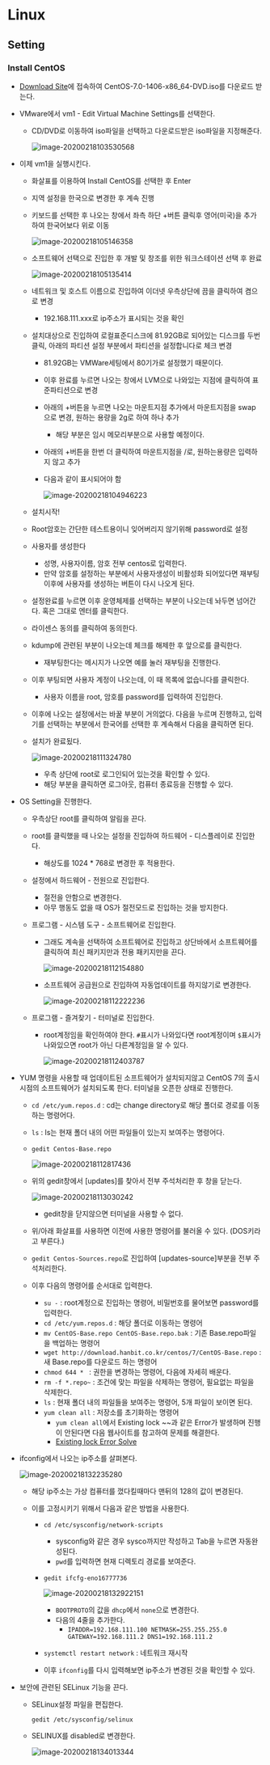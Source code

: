 # Linux

## Setting

### Install CentOS

* [Download Site](http://archive.kernel.org/centos-vault/7.0.1406/isos/x86_64/)에 접속하여 CentOS-7.0-1406-x86_64-DVD.iso를 다운로드 받는다.

* VMware에서 vm1 - Edit Virtual Machine Settings를 선택한다.

  * CD/DVD로 이동하여 iso파일을 선택하고 다운로드받은 iso파일을 지정해준다.

    ![image-20200218103530568](image/image-20200218103530568.png)

* 이제 vm1을 실행시킨다.

  * 화살표를 이용하여 Install CentOS를 선택한 후 Enter

  * 지역 설정을 한국으로 변경한 후 계속 진행

  * 키보드를 선택한 후 나오는 창에서 좌측 하단 +버튼 클릭후 영어(미국)을 추가하여 한국어보다 위로 이동

    ![image-20200218105146358](image/image-20200218105146358.png)

  * 소프트웨어 선택으로 진입한 후 개발 및 창조를 위한 워크스테이션 선택 후 완료

    ![image-20200218105135414](image/image-20200218105135414.png)

  * 네트워크 및 호스트 이름으로 진입하여 이더넷 우측상단에 끔을 클릭하여 켬으로 변경

    * 192.168.111.xxx로 ip주소가 표시되는 것을 확인

  * 설치대상으로 진입하여 로컬표준디스크에 81.92GB로 되어있는 디스크를 두번 클릭, 아래의 파티션 설정 부분에서 파티션을 설정합니다로 체크 변경

    * 81.92GB는 VMWare세팅에서 80기가로 설정했기 때문이다.

    * 이후 완료를 누르면 나오는 창에서 LVM으로 나와있는 지점에 클릭하여 표준파티션으로 변경

    * 아래의 +버튼을 누르면 나오는 마운트지점 추가에서 마운트지점을 swap으로 변경, 원하는 용량을 2g로 하여 하나 추가

      * 해당 부분은 임시 메모리부분으로 사용할 예정이다.

    * 아래의 +버튼을 한번 더 클릭하여 마운트지점을 /로, 원하는용량은 입력하지 않고 추가

    * 다음과 같이 표시되어야 함

      ![image-20200218104946223](image/image-20200218104946223.png)

  * 설치시작!

  * Root암호는 간단한 테스트용이니 잊어버리지 않기위해 password로 설정

  * 사용자를 생성한다
  
    * 성명, 사용자이름, 암호 전부 centos로 입력한다.
    * 만약 암호를 설정하는 부분에서 사용자생성이 비활성화 되어있다면 재부팅 이후에 사용자를 생성하는 버튼이 다시 나오게 된다.
  
  * 설정완료를 누르면 이후 운영체제를 선택하는 부분이 나오는데 놔두면 넘어간다. 혹은 그대로 엔터를 클릭한다.
  
  * 라이센스 동의를 클릭하여 동의한다.
  
  * kdump에 관련된 부분이 나오는데 체크를 해제한 후 앞으로를 클릭한다.
  
    * 재부팅한다는 메시지가 나오면 예를 눌러 재부팅을 진행한다.
  
  * 이후 부팅되면 사용자 계정이 나오는데, 이 때 목록에 없습니다를 클릭한다.
  
    * 사용자 이름을 root, 암호를 password를 입력하여 진입한다.
  
  * 이후에 나오는 설정에서는 바꿀 부분이 거의없다. 다음을 누르며 진행하고, 입력기를 선택하는 부분에서 한국어를 선택한 후 계속해서 다음을 클릭하면 된다.
  
  * 설치가 완료됬다.
  
    ![image-20200218111324780](image/image-20200218111324780.png)
  
    * 우측 상단에 root로 로그인되어 있는것을 확인할 수 있다.
    * 해당 부분을 클릭하면 로그아웃, 컴퓨터 종료등을 진행할 수 있다.
  
* OS Setting을 진행한다.

  * 우측상단 root를 클릭하여 알림을 끈다.

  * root를 클릭했을 때 나오는 설정을 진입하여 하드웨어 - 디스플레이로 진입한다.

    * 해상도를 1024 * 768로 변경한 후 적용한다.

  * 설정에서 하드웨어 - 전원으로 진입한다.

    * 절전을 안함으로 변경한다.
    * 아무 행동도 없을 때 OS가 절전모드로 진입하는 것을 방지한다.

  * 프로그램 - 시스템 도구 - 소프트웨어로 진입한다.

    * 그래도 계속을 선택하여 소프트웨어로 진입하고 상단바에서 소프트웨어를 클릭하여 최신 패키지만과 전용 패키지만을 끈다.

      ![image-20200218112154880](image/image-20200218112154880.png)

    * 소프트웨어 공급원으로 진입하여 자동업데이트를 하지않기로 변경한다.

      ![image-20200218112222236](image/image-20200218112222236.png)

  * 프로그램 - 즐겨찾기 - 터미널로 진입한다.

    * root계정임을 확인하여야 한다. `#`표시가 나와있다면 root계정이며 `$`표시가 나와있으면 root가 아닌 다른계정임을 알 수 있다.

      ![image-20200218112403787](image/image-20200218112403787.png)

* YUM 명령을 사용할 때 업데이트된 소프트웨어가 설치되지않고 CentOS 7의 출시시점의 소프트웨어가 설치되도록 한다. 터미널을 오픈한 상태로 진행한다.

  * `cd /etc/yum.repos.d` : cd는 change directory로 해당 폴더로 경로를 이동하는 명령어다.

  * `ls` : ls는 현재 폴더 내의 어떤 파일들이 있는지 보여주는 명령어다.

  * `gedit Centos-Base.repo`

    ![image-20200218112817436](image/image-20200218112817436.png)

  * 위의 gedit창에서 [updates]를 찾아서 전부 주석처리한 후 창을 닫는다.

    ![image-20200218113030242](image/image-20200218113030242.png)

    * gedit창을 닫지않으면 터미널을 사용할 수 없다.

  * 위/아래 화살표를 사용하면 이전에 사용한 명령어를 불러올 수 있다. (DOS키라고 부른다.)

  * `gedit Centos-Sources.repo`로 진입하여 [updates-source]부분을 전부 주석처리한다.
  
  * 이후 다음의 명령어를 순서대로 입력한다.
    * `su -` : root계정으로 진입하는 명령어, 비밀번호를 물어보면 password를 입력한다.
    * `cd /etc/yum.repos.d` : 해당 폴더로 이동하는 명령어
    * `mv CentOS-Base.repo CentOS-Base.repo.bak` : 기존 Base.repo파일을 백업하는 명령어
    * `wget http://download.hanbit.co.kr/centos/7/CentOS-Base.repo` : 새 Base.repo를 다운로드 하는 명령어
    * `chmod 644 * ` : 권한을 변경하는 명령어, 다음에 자세히 배운다.
    * `rm -f *.repo~` : 조건에 맞는 파일을 삭제하는 명령어, 필요없는 파일을 삭제한다.
    * `ls` : 현재 폴더 내의 파일들을 보여주는 명령어, 5개 파일이 보이면 된다.
    * `yum clean all` : 저장소를 초기화하는 명령어
      * `yum clean all`에서 Existing lock ~~과 같은 Error가 발생하며 진행이 안된다면 다음 웹사이트를 참고하여 문제를 해결한다.
      * [Existing lock Error Solve](https://dang-dang12.tistory.com/22)
  
* ifconfig에서 나오는 ip주소를 살펴본다.

  ![image-20200218132235280](image/image-20200218132235280.png)

  * 해당 ip주소는 가상 컴퓨터를 껐다킬때마다 맨뒤의 128의 값이 변경된다.

  * 이를 고정시키기 위해서 다음과 같은 방법을 사용한다.

    * `cd /etc/sysconfig/network-scripts`

      * sysconfig와 같은 경우 sysco까지만 작성하고 Tab을 누르면 자동완성된다.
      * `pwd`를 입력하면 현재 디렉토리 경로를 보여준다.

    * `gedit ifcfg-eno16777736`

      ![image-20200218132922151](image/image-20200218132922151.png)

      * `BOOTPROTO`의 값을 `dhcp`에서 `none`으로 변경한다.
      * 다음의 4줄을 추가한다.
        * `IPADDR=192.168.111.100
          NETMASK=255.255.255.0
          GATEWAY=192.168.111.2
          DNS1=192.168.111.2`

    * `systemctl restart network` : 네트워크 재시작

    * 이후 `ifconfig`를 다시 입력해보면 ip주소가 변경된 것을 확인할 수 있다.

* 보안에 관련된 SELinux 기능을 끈다.

  * SELinux설정 파일을 편집한다.

    `gedit /etc/sysconfig/selinux`

  * SELINUX를 disabled로 변경한다.

    ![image-20200218134013344](image/image-20200218134013344.png)